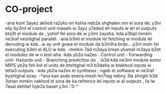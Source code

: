 # CO-project
-ana kont 3ayez akhod ra2yko en kolna neb2a shghalen mn el sora de, y3ni elly by3ml el control unit masaln w 3ayz y7aded eh inputs w eh el outputs bta3t el module da , yshof fel sora de w y3ml zayaha, kda a3tqd mmkin ne3raf neshtghal parallel.
-ana b3ml el module lel fetching w module lel decoding w kda...w ay unit gowa el module da b3mlha brdo....y3ni msln fel executing b3ml el ALU w kda.
-mmkin 7ad m3aya kman ykamel m3aya b2et el modules de w n test-aha
-kda yb2a na2es : Control unit - Forwarding unit- Hazards unit - Branching prediction da .
-b3d kda ne3ml module esmo MIPS yb2a feh kol el units de btshtghal m3 b3daha w btakhod inputs w tetla3 outputs.
-kda yb2a na2es el synthesis : ngeb el software w ne3raf byshtghal ezay.
-*ana kan asde enena mesh hn7tag nebny 3la shoghl b3d 3shan mmkin nakhod el sora de ka refrence lel inputs w al outputs , fa lw 7asal ekhtlaf hyb2a baset y3ni :'D * 
